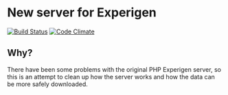 
# New server for Experigen

[![Build Status](https://travis-ci.org/aquincum/experigenserver2.svg?branch=master)](https://travis-ci.org/aquincum/experigenserver2)
[![Code Climate](https://codeclimate.com/github/aquincum/experigenserver2/badges/gpa.svg)](https://codeclimate.com/github/aquincum/experigenserver2)

## Why?

There have been some problems with the original PHP Experigen server,
so this is an attempt to clean up how the server works and how the data
can be more safely downloaded.
